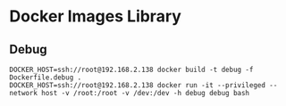 # Docker Images Library

## Debug

```
DOCKER_HOST=ssh://root@192.168.2.138 docker build -t debug -f Dockerfile.debug .
DOCKER_HOST=ssh://root@192.168.2.138 docker run -it --privileged --network host -v /root:/root -v /dev:/dev -h debug debug bash
```
